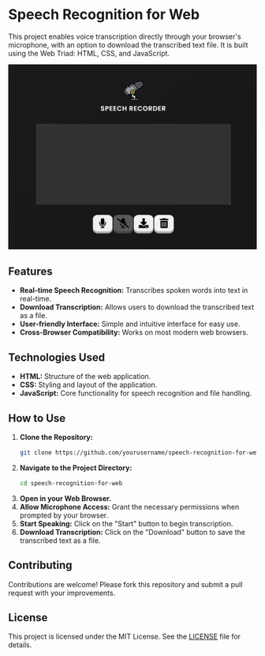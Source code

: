 # Speech Recognition for Web

This project enables voice transcription directly through your browser's microphone, with an option to download the transcribed text file. It is built using the Web Triad: HTML, CSS, and JavaScript.

![Screenshot](banner.png)

## Features

- **Real-time Speech Recognition:** Transcribes spoken words into text in real-time.
- **Download Transcription:** Allows users to download the transcribed text as a file.
- **User-friendly Interface:** Simple and intuitive interface for easy use.
- **Cross-Browser Compatibility:** Works on most modern web browsers.

## Technologies Used

- **HTML:** Structure of the web application.
- **CSS:** Styling and layout of the application.
- **JavaScript:** Core functionality for speech recognition and file handling.

## How to Use

1. **Clone the Repository:**
    ```bash
    git clone https://github.com/yourusername/speech-recognition-for-web.git
    ```
2. **Navigate to the Project Directory:**
    ```bash
    cd speech-recognition-for-web
    ```
3. **Open in your Web Browser.**
4. **Allow Microphone Access:** Grant the necessary permissions when prompted by your browser.
5. **Start Speaking:** Click on the "Start" button to begin transcription.
6. **Download Transcription:** Click on the "Download" button to save the transcribed text as a file.

## Contributing

Contributions are welcome! Please fork this repository and submit a pull request with your improvements.

## License

This project is licensed under the MIT License. See the [LICENSE](LICENSE) file for details.
